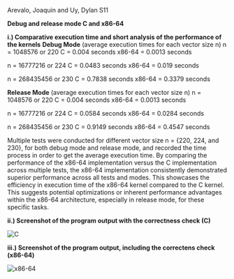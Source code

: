 Arevalo, Joaquin and Uy, Dylan
S11

**Debug and release mode C and x86-64**

**i.) Comparative execution time and short analysis of the performance of the kernels**
**Debug Mode** (average execution times for each vector size n)
n = 1048576 or 220
C = 0.004 seconds
x86-64 = 0.0013 seconds

n = 16777216 or 224
C = 0.0483 seconds
x86-64 = 0.019 seconds

n = 268435456 or 230
C =  0.7838 seconds
x86-64 = 0.3379 seconds

**Release Mode** (average execution times for each vector size n)
n = 1048576 or 220
C = 0.004 seconds
x86-64 = 0.0013 seconds

n = 16777216 or 224
C = 0.0584 seconds
x86-64 = 0.0284 seconds

n = 268435456 or 230
C = 0.9149 seconds
x86-64 = 0.4547 seconds

  Multiple tests were conducted for different vector size n = {220, 224, and 230}, for both debug mode and release mode, and recorded the time process in order to get the average execution time. By comparing the performance of the x86-64 implementation versus the C implementation across multiple tests, the x86-64 implementation consistently demonstrated superior performance across all tests and modes. This showcases the efficiency in execution time of the x86-64 kernel compared to the C kernel. This suggests potential optimizations or inherent performance advantages within the x86-64 architecture, especially in release mode, for these specific tasks.

**ii.) Screenshot of the program output with the correctness check (C)**

![C](https://github.com/Joaquin-Arevalo/x86-to-C-interface-programming-project/assets/160611650/b73b97d0-8dd5-4253-9286-b9fe8368dfcc)

**iii.) Screenshot of the program output, including the correctens check (x86-64)**

![x86-64](https://github.com/Joaquin-Arevalo/x86-to-C-interface-programming-project/assets/160611650/0dcfa821-c011-4cab-8bc6-c7dbe2638f3c)

